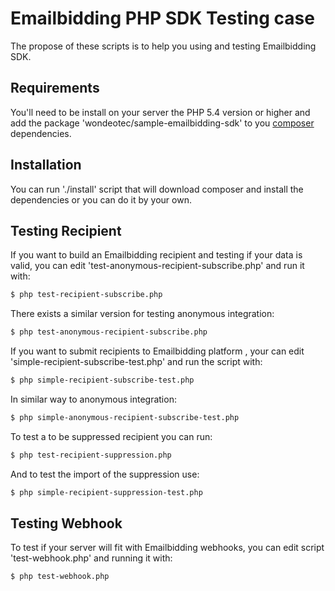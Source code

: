 # Emailbidding PHP SDK Testing case
The propose of these scripts is to help you using and testing Emailbidding SDK.

## Requirements
You'll need to be install on your server the PHP 5.4 version or higher and add the package 'wondeotec/sample-emailbidding-sdk' 
to you [composer](https://getcomposer.org/) dependencies.

## Installation
You can run './install' script that will download composer and install the dependencies or you can do it by your own.

## Testing Recipient
If you want to build an Emailbidding recipient and testing if your data is valid, you can edit 
'test-anonymous-recipient-subscribe.php' and run it with:
```bash
$ php test-recipient-subscribe.php
```

There exists a similar version for testing anonymous integration:
```bash
$ php test-anonymous-recipient-subscribe.php
```

If you want to submit recipients to Emailbidding platform , your can edit 'simple-recipient-subscribe-test.php' and 
run the script with:
```bash
$ php simple-recipient-subscribe-test.php
```

In similar way to anonymous integration:
```bash
$ php simple-anonymous-recipient-subscribe-test.php
```

To test a to be suppressed recipient you can run:
```bash
$ php test-recipient-suppression.php
```

And to test the import of the suppression use:
```bash
$ php simple-recipient-suppression-test.php
```

## Testing Webhook
To test if your server will fit with Emailbidding webhooks, you can edit script 'test-webhook.php' and running it with:
```bash
$ php test-webhook.php
```

